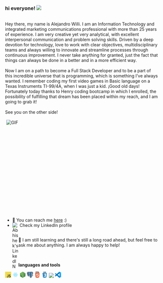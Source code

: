 ### hi everyone! <img src="https://media.giphy.com/media/hvRJCLFzcasrR4ia7z/giphy.gif" width="25px">
<br />
Hey there, my name is Alejandro Willi. I am an Information Technology and integrated marketing communications professional with more than 25 years of experience. I am very creative yet very analytical, with excellent interpersonal communication and problem solving skills. Driven by a deep devotion for technology, love to work with clear objectives, multidisciplinary teams and always willing to innovate and streamline processes through continuous improvement. I never take anything for granted, just the fact that things can always be done in a better and in a more efficient way.<br />
<br />
Now I am on a path to become a Full Stack Developer and to be a part of this incredible universe that is programming, which is something I've always wanted. I remember coding my first video games in Basic language on a Texas Instruments TI-99/4A, when I was just a kid. ¡Good old days! Fortunately today thanks to Henry coding bootcamp in which I enrolled, the possibility of fulfilling that dream has been placed within my reach, and I am going to grab it!<br />
<br />
See you on the other side!<br />
<br />

  <img align="right" alt="GIF" src="https://github.com/abhisheknaiidu/abhisheknaiidu/blob/master/code.gif?raw=true" width="500" height="320" />
  
- 💼 You can reach me [here](mailto:alejandro.willi@gmail.com) :)
- <a href="https://www.linkedin.com/in/alejandro-willi/">
  <img align="left" alt="Abhishek's LinkedIN" width="20px" src="https://raw.githubusercontent.com/peterthehan/peterthehan/master/assets/linkedin.svg" /></a>&nbsp;Check my LinkedIn profile <br />
<br />
💬 I am still learning and there's still a long road ahead, but feel free to ask me about anything. I am always happy to help!<br />
<br />
<br />

**languages and tools**  

<code><img height="20" src="https://raw.githubusercontent.com/github/explore/80688e429a7d4ef2fca1e82350fe8e3517d3494d/topics/javascript/javascript.png"></code>
<code><img height="20" src="https://raw.githubusercontent.com/github/explore/80688e429a7d4ef2fca1e82350fe8e3517d3494d/topics/react/react.png"></code>
<code><img height="20" src="https://raw.githubusercontent.com/github/explore/80688e429a7d4ef2fca1e82350fe8e3517d3494d/topics/nodejs/nodejs.png"></code>
<code><img height="20" src="https://raw.githubusercontent.com/github/explore/80688e429a7d4ef2fca1e82350fe8e3517d3494d/topics/postgresql/postgresql.png"></code>
<code><img height="20" src="https://raw.githubusercontent.com/github/explore/80688e429a7d4ef2fca1e82350fe8e3517d3494d/topics/html/html.png"></code>
<code><img height="20" src="https://raw.githubusercontent.com/github/explore/80688e429a7d4ef2fca1e82350fe8e3517d3494d/topics/css/css.png"></code>
<code><img height="20" src="https://raw.githubusercontent.com/jmnote/z-icons/master/svg/git.svg"></code>
<code><img height="20" src="https://raw.githubusercontent.com/github/explore/80688e429a7d4ef2fca1e82350fe8e3517d3494d/topics/visual-studio-code/visual-studio-code.png"></code>
